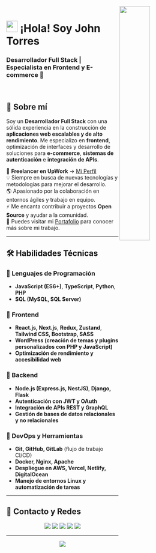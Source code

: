 <!-- Imagen de Búho Nocturno -->
<div>
  <img align="right" width="40%" src="https://owlbertsio-resized.s3.amazonaws.com/Popper.psd.full.png">
</div>

<!-- Encabezado -->
# <img src="https://emojis.slackmojis.com/emojis/images/1531849430/4246/blob-sunglasses.gif?1531849430" width="30"/> ¡Hola! Soy John Torres  
### Desarrollador Full Stack | Especialista en Frontend y E-commerce 🚀  
<br />

<!-- Introducción -->
## 📌 Sobre mí  

Soy un **Desarrollador Full Stack** con una sólida experiencia en la construcción de **aplicaciones web escalables y de alto rendimiento**. Me especializo en **frontend**, optimización de interfaces y desarrollo de soluciones para **e-commerce**, **sistemas de autenticación** e **integración de APIs**.  

🚀 **Freelancer en UpWork** → [Mi Perfil](www.google.com)  
💡 Siempre en busca de nuevas tecnologías y metodologías para mejorar el desarrollo.  
🌎 Apasionado por la colaboración en entornos ágiles y trabajo en equipo.  
⚡ Me encanta contribuir a proyectos **Open Source** y ayudar a la comunidad.  
📂 Puedes visitar mi [Portafolio](www.google.com) para conocer más sobre mi trabajo.  

---

## 🛠️ Habilidades Técnicas  

### 🔹 Lenguajes de Programación  
- **JavaScript (ES6+)**, **TypeScript**, **Python**, **PHP**  
- **SQL (MySQL, SQL Server)**  

### 🔹 Frontend  
- **React.js, Next.js**, **Redux, Zustand**, **Tailwind CSS, Bootstrap, SASS**  
- **WordPress (creación de temas y plugins personalizados con PHP y JavaScript)**  
- **Optimización de rendimiento y accesibilidad web**  

### 🔹 Backend  
- **Node.js (Express.js, NestJS)**, **Django, Flask**  
- **Autenticación con JWT y OAuth**  
- **Integración de APIs REST y GraphQL**  
- **Gestión de bases de datos relacionales y no relacionales**  

### 🔹 DevOps y Herramientas  
- **Git, GitHub, GitLab** (flujo de trabajo CI/CD)  
- **Docker, Nginx, Apache**  
- **Despliegue en AWS, Vercel, Netlify, DigitalOcean**  
- **Manejo de entornos Linux y automatización de tareas**  

---

## 📡 Contacto y Redes  

<p align="center">
  <a href="www.google.com"><img src="https://img.shields.io/badge/portafolio-%23.svg?&style=for-the-badge&logo=&logoColor=white"></a>
  <a href="www.google.com"><img src="https://img.shields.io/badge/twitter-%231DA1F2.svg?&style=for-the-badge&logo=twitter&logoColor=white"></a>
  <a href="www.google.com"><img src="https://img.shields.io/badge/linkedin-%230077B5.svg?&style=for-the-badge&logo=linkedin&logoColor=white"></a>
  <a href="https://www.instagram.com/john._torres03/"><img src="https://img.shields.io/badge/instagram-%23E4405F.svg?&style=for-the-badge&logo=instagram&logoColor=white"></a>
  <a href="https://github.com/JohnT2303"><img src="https://badges.pufler.dev/visits/JohnT2303/JohnT2303?style=for-the-badge"></a>
</p>

---

<!-- Pie de página -->
<p align="center">
  <img src="https://capsule-render.vercel.app/api?type=waving&color=gradient&height=65&section=footer"/>
</p>
